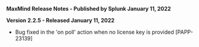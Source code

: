 **MaxMind Release Notes - Published by Splunk January 11, 2022**


**Version 2.2.5 - Released January 11, 2022**

* Bug fixed in the 'on poll' action when no license key is provided [PAPP-23139]